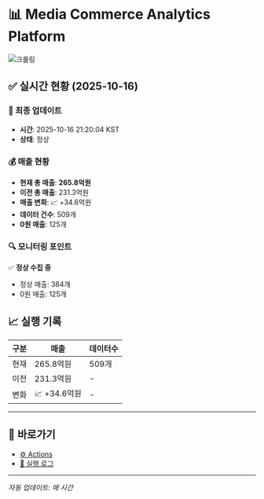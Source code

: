 # 📊 Media Commerce Analytics Platform

![크롤링](https://img.shields.io/badge/크롤링-정상-green)

## ✅ 실시간 현황 (2025-10-16)

### 📍 최종 업데이트
- **시간**: 2025-10-16 21:20:04 KST
- **상태**: 정상

### 💰 매출 현황
- **현재 총 매출**: **265.8억원**
- **이전 총 매출**: 231.3억원
- **매출 변화**: 📈 +34.6억원
- **데이터 건수**: 509개
- **0원 매출**: 125개

### 🔍 모니터링 포인트

✅ **정상 수집 중**
- 정상 매출: 384개
- 0원 매출: 125개


## 📈 실행 기록

| 구분 | 매출 | 데이터수 |
|------|------|----------|
| 현재 | 265.8억원 | 509개 |
| 이전 | 231.3억원 | - |
| 변화 | 📈 +34.6억원 | - |

---

## 🔗 바로가기

- [⚙️ Actions](../../actions)
- [📝 실행 로그](../../actions/workflows/daily_scraping.yml)

---

*자동 업데이트: 매 시간*
